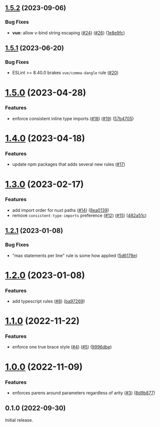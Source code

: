## [1.5.2](https://github.com/globalbrain/eslint-config/compare/v1.5.1...v1.5.2) (2023-09-06)

### Bug Fixes

* **vue:** allow v-bind string escaping ([#24](https://github.com/globalbrain/eslint-config/issues/24)) ([#26](https://github.com/globalbrain/eslint-config/issues/26)) ([1e8e9fc](https://github.com/globalbrain/eslint-config/commit/1e8e9fc36707505f7665b6073d3c4aabf6f97507))

## [1.5.1](https://github.com/globalbrain/eslint-config/compare/v1.5.0...v1.5.1) (2023-06-20)

### Bug Fixes

* ESLint >= 8.40.0 brakes `vue/comma-dangle` rule ([#20](https://github.com/globalbrain/eslint-config/issues/20))

# [1.5.0](https://github.com/globalbrain/eslint-config/compare/v1.3.0...v1.5.0) (2023-04-28)

### Features

* enforce consistent inline type imports ([#18](https://github.com/globalbrain/eslint-config/issues/18)) ([#19](https://github.com/globalbrain/eslint-config/issues/19)) ([57b4705](https://github.com/globalbrain/eslint-config/commit/57b47055ca881afa4b211d9fb77b6f944c41671a))

# [1.4.0](https://github.com/globalbrain/eslint-config/compare/v1.3.0...v1.4.0) (2023-04-18)

### Features

* update npm packages that adds several new rules ([#17](https://github.com/globalbrain/eslint-config/pull/17))

# [1.3.0](https://github.com/globalbrain/eslint-config/compare/v1.2.1...v1.3.0) (2023-02-17)

### Features

* add import order for nuxt paths ([#14](https://github.com/globalbrain/eslint-config/issues/14)) ([8ea0139](https://github.com/globalbrain/eslint-config/commit/8ea013994fbc8998d93bc43a6ee86028bda1b903))
* remove `consistent-type-imports` preference ([#12](https://github.com/globalbrain/eslint-config/issues/12)) ([#15](https://github.com/globalbrain/eslint-config/issues/15)) ([482a51c](https://github.com/globalbrain/eslint-config/commit/482a51c2058dc70f61bc4b90841b15d0522bb3f6))

## [1.2.1](https://github.com/globalbrain/eslint-config/compare/v1.2.0...v1.2.1) (2023-01-08)

### Bug Fixes

* "max statements per line" rule is some how applied ([5d6178e](https://github.com/globalbrain/eslint-config/commit/5d6178e21d0e6519a42ef7f15a27e671507a9655))

# [1.2.0](https://github.com/globalbrain/eslint-config/compare/v1.1.0...v1.2.0) (2023-01-08)

### Features

* add typescript rules ([#8](https://github.com/globalbrain/eslint-config/issues/8)) ([ba97269](https://github.com/globalbrain/eslint-config/commit/ba97269c44dd402c251b9319fe389d0e00beef13))

# [1.1.0](https://github.com/globalbrain/eslint-config/compare/v1.0.0...v1.1.0) (2022-11-22)

### Features

* enforce one true brace style ([#4](https://github.com/globalbrain/eslint-config/issues/4)) ([#5](https://github.com/globalbrain/eslint-config/issues/5)) ([9996dbe](https://github.com/globalbrain/eslint-config/commit/9996dbeff86d81d157505d7175ccdca59e2b35f8))

# [1.0.0](https://github.com/globalbrain/eslint-config/compare/v0.1.0...v1.0.0) (2022-11-09)

### Features

* enforces parens around parameters regardless of arity ([#3](https://github.com/globalbrain/eslint-config/issues/3)) ([8d9b877](https://github.com/globalbrain/eslint-config/commit/8d9b877abba836e7176bd56b0f28b365669d9d54))

## 0.1.0 (2022-09-30)

Initial release.
